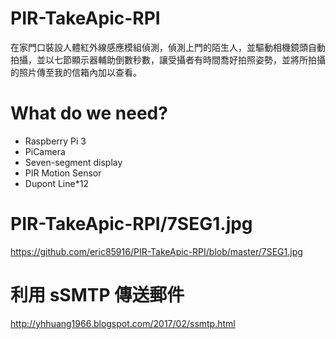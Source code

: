 # PIR-TakeApic-RPI
在家門口裝設人體紅外線感應模組偵測，偵測上門的陌生人，並驅動相機鏡頭自動拍攝，並以七節顯示器輔助倒數秒數，讓受攝者有時間喬好拍照姿勢，並將所拍攝的照片傳至我的信箱內加以查看。
# What do we need?
* Raspberry Pi 3
* PiCamera
* Seven-segment display
* PIR Motion Sensor
* Dupont Line*12
#  PIR-TakeApic-RPI/7SEG1.jpg
https://github.com/eric85916/PIR-TakeApic-RPI/blob/master/7SEG1.jpg
#
#
# 利用 sSMTP 傳送郵件 
http://yhhuang1966.blogspot.com/2017/02/ssmtp.html

